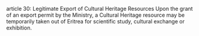 article 30: Legitimate Export of Cultural Heritage Resources
Upon the grant of an export permit by the Ministry, a Cultural Heritage resource may be temporarily taken out of Eritrea for scientific study, cultural exchange or exhibition.
<ul>
</ul>
